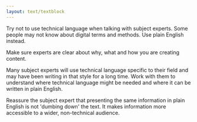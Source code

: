 ```yaml
---
layout: text/textblock
---
```


Try not to use technical language when talking with subject experts. Some people may not know about digital terms and methods. Use plain English instead.

Make sure experts are clear about why, what and how you are creating content.

Many subject experts will use technical language specific to their field and may have been writing in that style for a long time. Work with them to understand where technical language might be needed and where it can be written in plain English.

Reassure the subject expert that presenting the same information in plain English is not 'dumbing down' the text. It makes information more accessible to a wider, non-technical audience.
